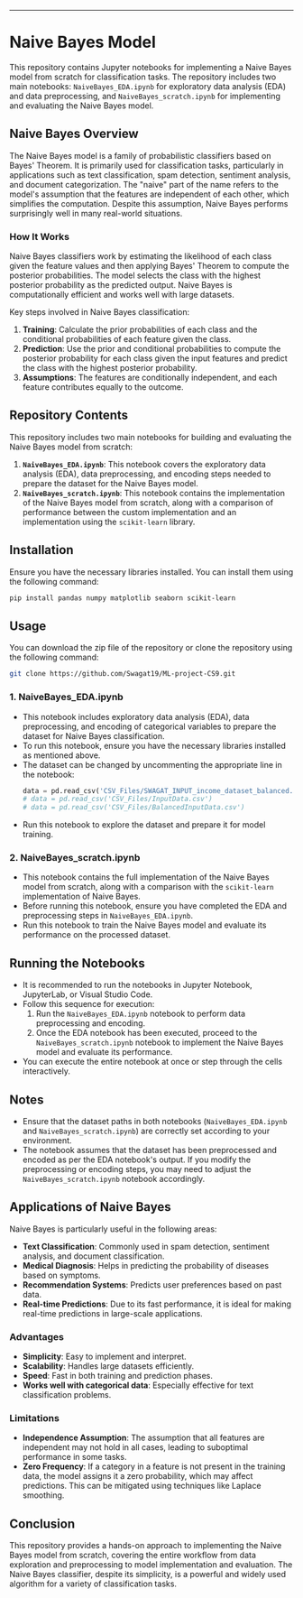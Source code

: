 ---
# Naive Bayes Model
This repository contains Jupyter notebooks for implementing a Naive Bayes model from scratch for classification tasks. The repository includes two main notebooks: `NaiveBayes_EDA.ipynb` for exploratory data analysis (EDA) and data preprocessing, and `NaiveBayes_scratch.ipynb` for implementing and evaluating the Naive Bayes model.

## Naive Bayes Overview

The Naive Bayes model is a family of probabilistic classifiers based on Bayes' Theorem. It is primarily used for classification tasks, particularly in applications such as text classification, spam detection, sentiment analysis, and document categorization. The "naive" part of the name refers to the model's assumption that the features are independent of each other, which simplifies the computation. Despite this assumption, Naive Bayes performs surprisingly well in many real-world situations.

### How It Works

Naive Bayes classifiers work by estimating the likelihood of each class given the feature values and then applying Bayes' Theorem to compute the posterior probabilities. The model selects the class with the highest posterior probability as the predicted output. Naive Bayes is computationally efficient and works well with large datasets.

Key steps involved in Naive Bayes classification:
1. **Training**: Calculate the prior probabilities of each class and the conditional probabilities of each feature given the class.
2. **Prediction**: Use the prior and conditional probabilities to compute the posterior probability for each class given the input features and predict the class with the highest posterior probability.
3. **Assumptions**: The features are conditionally independent, and each feature contributes equally to the outcome.

## Repository Contents

This repository includes two main notebooks for building and evaluating the Naive Bayes model from scratch:

1. **`NaiveBayes_EDA.ipynb`**: This notebook covers the exploratory data analysis (EDA), data preprocessing, and encoding steps needed to prepare the dataset for the Naive Bayes model.
2. **`NaiveBayes_scratch.ipynb`**: This notebook contains the implementation of the Naive Bayes model from scratch, along with a comparison of performance between the custom implementation and an implementation using the `scikit-learn` library.

## Installation

Ensure you have the necessary libraries installed. You can install them using the following command:

```bash
pip install pandas numpy matplotlib seaborn scikit-learn
```

## Usage

You can download the zip file of the repository or clone the repository using the following command:

```bash
git clone https://github.com/Swagat19/ML-project-CS9.git
```

### 1. NaiveBayes_EDA.ipynb

- This notebook includes exploratory data analysis (EDA), data preprocessing, and encoding of categorical variables to prepare the dataset for Naive Bayes classification.
- To run this notebook, ensure you have the necessary libraries installed as mentioned above.
- The dataset can be changed by uncommenting the appropriate line in the notebook:
  ```python
  data = pd.read_csv('CSV_Files/SWAGAT_INPUT_income_dataset_balanced.csv')
  # data = pd.read_csv('CSV_Files/InputData.csv')
  # data = pd.read_csv('CSV_Files/BalancedInputData.csv')
  ```
- Run this notebook to explore the dataset and prepare it for model training.

### 2. NaiveBayes_scratch.ipynb

- This notebook contains the full implementation of the Naive Bayes model from scratch, along with a comparison with the `scikit-learn` implementation of Naive Bayes.
- Before running this notebook, ensure you have completed the EDA and preprocessing steps in `NaiveBayes_EDA.ipynb`.
- Run this notebook to train the Naive Bayes model and evaluate its performance on the processed dataset.

## Running the Notebooks

- It is recommended to run the notebooks in Jupyter Notebook, JupyterLab, or Visual Studio Code.
- Follow this sequence for execution:
  1. Run the `NaiveBayes_EDA.ipynb` notebook to perform data preprocessing and encoding.
  2. Once the EDA notebook has been executed, proceed to the `NaiveBayes_scratch.ipynb` notebook to implement the Naive Bayes model and evaluate its performance.
- You can execute the entire notebook at once or step through the cells interactively.

## Notes

- Ensure that the dataset paths in both notebooks (`NaiveBayes_EDA.ipynb` and `NaiveBayes_scratch.ipynb`) are correctly set according to your environment.
- The notebook assumes that the dataset has been preprocessed and encoded as per the EDA notebook's output. If you modify the preprocessing or encoding steps, you may need to adjust the `NaiveBayes_scratch.ipynb` notebook accordingly.

## Applications of Naive Bayes

Naive Bayes is particularly useful in the following areas:
- **Text Classification**: Commonly used in spam detection, sentiment analysis, and document classification.
- **Medical Diagnosis**: Helps in predicting the probability of diseases based on symptoms.
- **Recommendation Systems**: Predicts user preferences based on past data.
- **Real-time Predictions**: Due to its fast performance, it is ideal for making real-time predictions in large-scale applications.

### Advantages
- **Simplicity**: Easy to implement and interpret.
- **Scalability**: Handles large datasets efficiently.
- **Speed**: Fast in both training and prediction phases.
- **Works well with categorical data**: Especially effective for text classification problems.

### Limitations
- **Independence Assumption**: The assumption that all features are independent may not hold in all cases, leading to suboptimal performance in some tasks.
- **Zero Frequency**: If a category in a feature is not present in the training data, the model assigns it a zero probability, which may affect predictions. This can be mitigated using techniques like Laplace smoothing.

## Conclusion

This repository provides a hands-on approach to implementing the Naive Bayes model from scratch, covering the entire workflow from data exploration and preprocessing to model implementation and evaluation. The Naive Bayes classifier, despite its simplicity, is a powerful and widely used algorithm for a variety of classification tasks.
